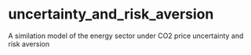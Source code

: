 # uncertainty_and_risk_aversion
A similation model of the energy sector under CO2 price uncertainty and risk aversion

